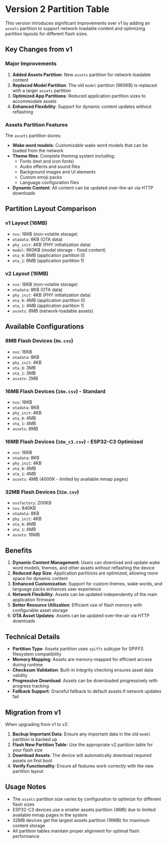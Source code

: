 # Version 2 Partition Table

This version introduces significant improvements over v1 by adding an `assets` partition to support network-loadable content and optimizing partition layouts for different flash sizes.

## Key Changes from v1

### Major Improvements
1. **Added Assets Partition**: New `assets` partition for network-loadable content
2. **Replaced Model Partition**: The old `model` partition (960KB) is replaced with a larger `assets` partition
3. **Optimized App Partitions**: Reduced application partition sizes to accommodate assets
4. **Enhanced Flexibility**: Support for dynamic content updates without reflashing

### Assets Partition Features
The `assets` partition stores:
- **Wake word models**: Customizable wake word models that can be loaded from the network
- **Theme files**: Complete theming system including:
  - Fonts (text and icon fonts)
  - Audio effects and sound files
  - Background images and UI elements
  - Custom emoji packs
  - Language configuration files
- **Dynamic Content**: All content can be updated over-the-air via HTTP downloads

## Partition Layout Comparison

### v1 Layout (16MB)
- `nvs`: 16KB (non-volatile storage)
- `otadata`: 8KB (OTA data)
- `phy_init`: 4KB (PHY initialization data)
- `model`: 960KB (model storage - fixed content)
- `ota_0`: 6MB (application partition 0)
- `ota_1`: 6MB (application partition 1)

### v2 Layout (16MB)
- `nvs`: 16KB (non-volatile storage)
- `otadata`: 8KB (OTA data)
- `phy_init`: 4KB (PHY initialization data)
- `ota_0`: 4MB (application partition 0)
- `ota_1`: 4MB (application partition 1)
- `assets`: 8MB (network-loadable assets)

## Available Configurations

### 8MB Flash Devices (`8m.csv`)
- `nvs`: 16KB
- `otadata`: 8KB
- `phy_init`: 4KB
- `ota_0`: 3MB
- `ota_1`: 3MB
- `assets`: 2MB

### 16MB Flash Devices (`16m.csv`) - Standard
- `nvs`: 16KB
- `otadata`: 8KB
- `phy_init`: 4KB
- `ota_0`: 4MB
- `ota_1`: 4MB
- `assets`: 8MB

### 16MB Flash Devices (`16m_c3.csv`) - ESP32-C3 Optimized
- `nvs`: 16KB
- `otadata`: 8KB
- `phy_init`: 4KB
- `ota_0`: 4MB
- `ota_1`: 4MB
- `assets`: 4MB (4000K - limited by available mmap pages)

### 32MB Flash Devices (`32m.csv`)
- `nvsfactory`: 200KB
- `nvs`: 840KB
- `otadata`: 8KB
- `phy_init`: 4KB
- `ota_0`: 4MB
- `ota_1`: 4MB
- `assets`: 16MB

## Benefits

1. **Dynamic Content Management**: Users can download and update wake word models, themes, and other assets without reflashing the device
2. **Reduced App Size**: Application partitions are optimized, allowing more space for dynamic content
3. **Enhanced Customization**: Support for custom themes, wake words, and language packs enhances user experience
4. **Network Flexibility**: Assets can be updated independently of the main application firmware
5. **Better Resource Utilization**: Efficient use of flash memory with configurable asset storage
6. **OTA Asset Updates**: Assets can be updated over-the-air via HTTP downloads

## Technical Details

- **Partition Type**: Assets partition uses `spiffs` subtype for SPIFFS filesystem compatibility
- **Memory Mapping**: Assets are memory-mapped for efficient access during runtime
- **Checksum Validation**: Built-in integrity checking ensures asset data validity
- **Progressive Download**: Assets can be downloaded progressively with progress tracking
- **Fallback Support**: Graceful fallback to default assets if network updates fail

## Migration from v1

When upgrading from v1 to v2:
1. **Backup Important Data**: Ensure any important data in the old `model` partition is backed up
2. **Flash New Partition Table**: Use the appropriate v2 partition table for your flash size
3. **Download Assets**: The device will automatically download required assets on first boot
4. **Verify Functionality**: Ensure all features work correctly with the new partition layout

## Usage Notes

- The `assets` partition size varies by configuration to optimize for different flash sizes
- ESP32-C3 devices use a smaller assets partition (4MB) due to limited available mmap pages in the system
- 32MB devices get the largest assets partition (16MB) for maximum content storage
- All partition tables maintain proper alignment for optimal flash performance 